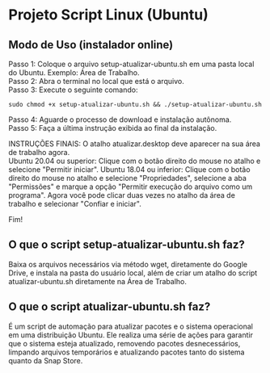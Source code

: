 # Projeto Script Linux (Ubuntu)

## Modo de Uso (instalador online)

Passo 1: Coloque o arquivo setup-atualizar-ubuntu.sh em uma pasta local do Ubuntu. Exemplo: Área de Trabalho.  
Passo 2: Abra o terminal no local que está o arquivo.  
Passo 3: Execute o seguinte comando:  

    sudo chmod +x setup-atualizar-ubuntu.sh && ./setup-atualizar-ubuntu.sh
  
Passo 4: Aguarde o processo de download e instalação autônoma.  
Passo 5: Faça a última instrução exibida ao final da instalação.  

INSTRUÇÕES FINAIS: O atalho atualizar.desktop deve aparecer na sua área de trabalho agora.  
Ubuntu 20.04 ou superior: Clique com o botão direito do mouse no atalho e selecione "Permitir iniciar".
Ubuntu 18.04 ou inferior: Clique com o botão direito do mouse no atalho e selecione "Propriedades", selecione a aba "Permissões" e marque a opção "Permitir execução do arquivo como um programa". Agora você pode clicar duas vezes no atalho da área de trabalho e selecionar "Confiar e iniciar".

Fim!

## O que o script setup-atualizar-ubuntu.sh faz?

Baixa os arquivos necessários via método wget, diretamente do Google Drive, e instala na pasta do usuário local, além de criar um atalho do script atualizar-ubuntu.sh diretamente na Área de Trabalho.

## O que o script atualizar-ubuntu.sh faz?

É um script de automação para atualizar pacotes e o sistema operacional em uma distribuição Ubuntu. Ele realiza uma série de ações para garantir que o sistema esteja atualizado, removendo pacotes desnecessários, limpando arquivos temporários e atualizando pacotes tanto do sistema quanto da Snap Store.  

